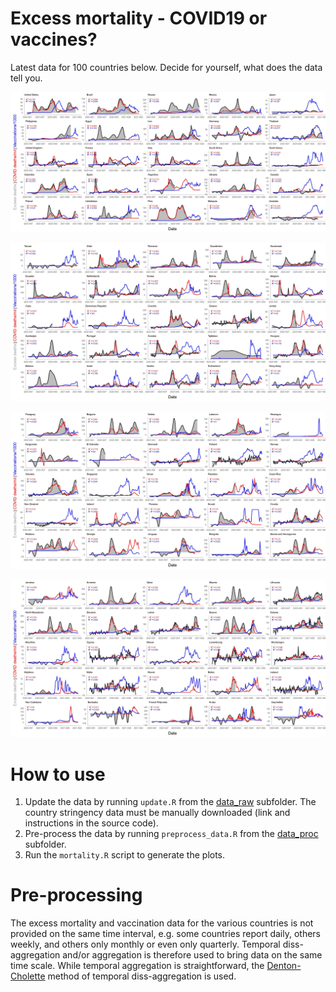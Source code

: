 # Excess mortality - COVID19 or vaccines?

Latest data for 100 countries below. Decide for yourself, what does the data tell you.

![part1](img\part1.jpg)

![part2](img\part2.jpg)

![part3](img\part3.jpg)

![part4](img\part4.jpg)

# How to use

1. Update the data by running `update.R` from the [data_raw](data_raw) subfolder. The country stringency data must be manually downloaded (link and instructions in the source code).
2. Pre-process the data by running `preprocess_data.R` from the [data_proc](data_proc) subfolder.
3. Run the `mortality.R` script to generate the plots.

# Pre-processing

The excess mortality and vaccination data for the various countries is not provided on the same time interval, e.g. some countries report daily, others weekly, and others only monthly or even only quarterly. Temporal diss-aggregation and/or aggregation is therefore used to bring data on the same time scale. While temporal aggregation is straightforward, the [Denton-Cholette](https://journal.r-project.org/archive/2013-2/sax-steiner.pdf) method of temporal diss-aggregation is used.

